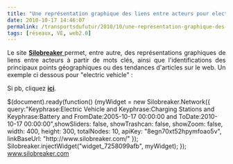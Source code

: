 ```yaml
---
title: "Une représentation graphique des liens entre acteurs pour electric vehicle''"
date: 2010-10-17 14:46:07
permalink: /transportsdufutur/2010/10/une-representation-graphique-des-liens-entre-acteurs-pour-electric-vehicle.html
tags: [réseaux, VE, web2.0]
---
```


<p style="text-align: justify">Le site <strong><a href="http://www.silobreaker.com" target="_self">Silobreaker </a></strong>permet, entre autre, des représentations graphiques de liens entre acteurs à partir de mots clés, ainsi que l'identifications des principaux points géographiques ou des tendances d'articles sur le web. Un exemple ci dessous pour "electric vehicle" :</p> <p style="text-align: justify">Si pb, cliquez <strong><a href="http://www.silobreaker.com/FlashNetwork.aspx?ToDate=2010-10-17 00:00:00&FromDate=2005-10-17 00:00:00&DrillDownItems=11_2162649,11_49974259,11_17583020" target="_blank">ici</a></strong>.</p>  $(document).ready(function() {myWidget = new Silobreaker.Network({ query:"Keyphrase:Electric Vehicle and Keyphrase:Charging Stations and Keyphrase:Battery and FromDate:2005-10-17 00:00:00 and ToDate:2010-10-17 00:00:00",showSliders: false, showTrashcan: false, showZoom: false, width: 400, height: 300, totalNodes: 10, apiKey: "8egn70xt52hpymfoao5v", linkBaseUrl: "http://www.silobreaker.com/" }); Silobreaker.injectWidget("widget_7258099afb", myWidget); }); <div><div id="widget_7258099afb"></div><a class="SB siloLink" href="http://www.silobreaker.com">www.silobreaker.com</a></div>
